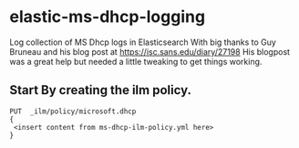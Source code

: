 # elastic-ms-dhcp-logging
Log collection of MS Dhcp logs in Elasticsearch
With big thanks to Guy Bruneau and his blog post at https://isc.sans.edu/diary/27198
His blogpost was a great help but needed a little tweaking to get things working.

## Start By creating the ilm policy.

```
PUT  _ilm/policy/microsoft.dhcp
{
 <insert content from ms-dhcp-ilm-policy.yml here>
}
```

